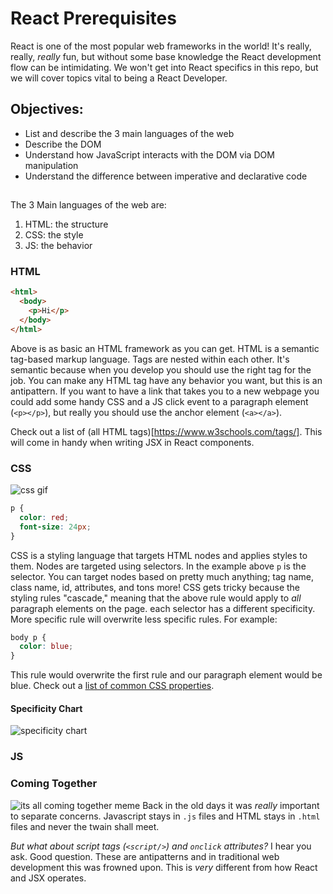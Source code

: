 # React Prerequisites
React is one of the most popular web frameworks in the world! It's really, really, _really_ fun, but without some base knowledge the React development flow can be intimidating. We won't get into React specifics in this repo, but we will cover topics vital to being a React Developer.

## Objectives:
- List and describe the 3 main languages of the web
- Describe the DOM
- Understand how JavaScript interacts with the DOM via DOM manipulation
- Understand the difference between imperative and declarative code

## 
The 3 Main languages of the web are:
1. HTML: the structure
2. CSS: the style
3. JS: the behavior

### HTML
```html
<html>
  <body>
    <p>Hi</p>
  </body>
</html>
```
Above is as basic an HTML framework as you can get. HTML is a semantic tag-based markup language. Tags are nested within each other. It's semantic because when you develop you should use the right tag for the job. You can make any HTML tag have any behavior you want, but this is an antipattern. If you want to have a link that takes you to a new webpage you could add some handy CSS and a JS click event to a paragraph element (`<p></p>`), but really you should use the anchor element (`<a></a>`).

Check out a list of (all HTML tags)[https://www.w3schools.com/tags/]. This will come in handy when writing JSX in React components.

### CSS
![css gif](https://media0.giphy.com/media/13FrpeVH09Zrb2/source.gif)
```css
p {
  color: red;
  font-size: 24px;
}
```
CSS is a styling language that targets HTML nodes and applies styles to them. Nodes are targeted using selectors. In the example above `p` is the selector. You can target nodes based on pretty much anything; tag name, class name, id, attributes, and tons more!  CSS gets tricky because the styling rules "cascade," meaning that the above rule would apply to _all_ paragraph elements on the page. each selector has a different specificity. More specific rule will overwrite less specific rules.
For example: 
```css
body p {
  color: blue;
}
```
This rule would overwrite the first rule and our paragraph element would be blue. Check out a [list of common CSS properties](https://www.w3schools.com/cssref/).

#### Specificity Chart
![specificity chart](https://sites.google.com/site/csskungfu/_/rsrc/1221742532694/specificity/specificity.gif)
 
### JS

### Coming Together
![its all coming together meme](https://i.kym-cdn.com/photos/images/original/001/561/446/27d.jpg)
Back in the old days it was _really_ important to separate concerns. Javascript stays in `.js` files and HTML stays in `.html` files and never the twain shall meet.

_But what about script tags (`<script/>`) and `onclick` attributes?_ I hear you ask. Good question. These are antipatterns and in traditional web development this was frowned upon. This is _very_ different from how React and JSX operates. 
